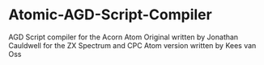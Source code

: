 # Atomic-AGD-Script-Compiler
AGD Script compiler for the Acorn Atom
Original written by Jonathan Cauldwell for the ZX Spectrum and CPC
Atom version written by Kees van Oss
